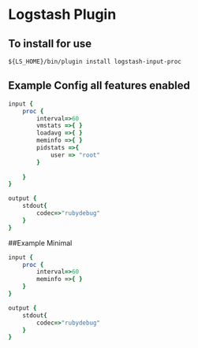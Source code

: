 # Logstash Plugin

## To install for use
```
${LS_HOME}/bin/plugin install logstash-input-proc
```

## Example Config all features enabled
```ruby
input {
    proc {
        interval=>60
        vmstats =>{ }
        loadavg =>{ }
        meminfo =>{ }
        pidstats =>{ 
            user => "root"
        }
        
    }
}

output { 
    stdout{ 
        codec=>"rubydebug"
    }
}
```
##Example Minimal

```ruby
input {
    proc {
        interval=>60
        meminfo =>{ }
    }
}

output { 
    stdout{ 
        codec=>"rubydebug"
    }
}
```

